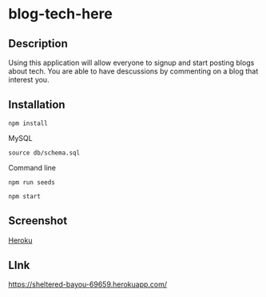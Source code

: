 # blog-tech-here

## Description

Using this application will allow everyone to signup and start posting blogs about tech. You are able to have descussions by commenting on a blog that interest you.

## Installation

```
npm install
```

MySQL

```
source db/schema.sql
```

Command line

```
npm run seeds
```

```
npm start
```

## Screenshot

[Heroku](./public/image/sheltered-bayou-69659.herokuapp.com.png)

## LInk

https://sheltered-bayou-69659.herokuapp.com/
